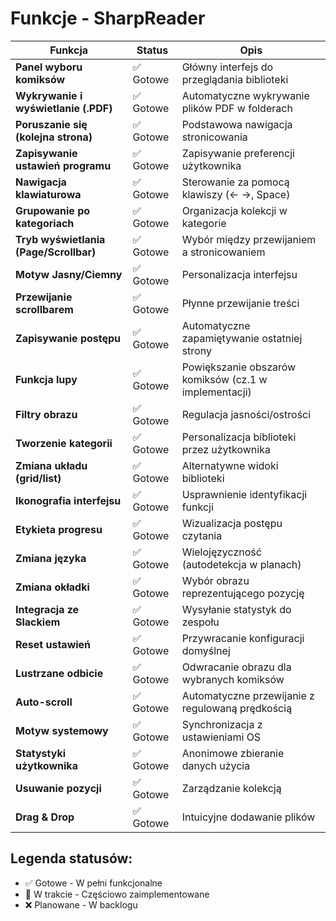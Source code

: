 # Funkcje - SharpReader

| Funkcja					| Status	| Opis 
|-----------------------------------------------|---------------|------
| **Panel wyboru komiksów**			| ✅ Gotowe	| Główny interfejs do przeglądania biblioteki
| **Wykrywanie i wyświetlanie (.PDF)**		| ✅ Gotowe	| Automatyczne wykrywanie plików PDF w folderach
| **Poruszanie się (kolejna strona)**		| ✅ Gotowe	| Podstawowa nawigacja stronicowania
| **Zapisywanie ustawień programu**		| ✅ Gotowe	| Zapisywanie preferencji użytkownika
| **Nawigacja klawiaturowa**			| ✅ Gotowe	| Sterowanie za pomocą klawiszy (← →, Space)
| **Grupowanie po kategoriach**			| ✅ Gotowe	| Organizacja kolekcji w kategorie
| **Tryb wyświetlania (Page/Scrollbar)**	| ✅ Gotowe	| Wybór między przewijaniem a stronicowaniem
| **Motyw Jasny/Ciemny**			| ✅ Gotowe	| Personalizacja interfejsu
| **Przewijanie scrollbarem**			| ✅ Gotowe	| Płynne przewijanie treści
| **Zapisywanie postępu**			| ✅ Gotowe	| Automatyczne zapamiętywanie ostatniej strony
| **Funkcja lupy**				| ✅ Gotowe	| Powiększanie obszarów komiksów (cz.1 w implementacji)
| **Filtry obrazu**				| ✅ Gotowe	| Regulacja jasności/ostrości
| **Tworzenie kategorii**			| ✅ Gotowe	| Personalizacja biblioteki przez użytkownika
| **Zmiana układu (grid/list)**			| ✅ Gotowe	| Alternatywne widoki biblioteki
| **Ikonografia interfejsu**			| ✅ Gotowe	| Usprawnienie identyfikacji funkcji
| **Etykieta progresu**				| ✅ Gotowe	| Wizualizacja postępu czytania
| **Zmiana języka**				| ✅ Gotowe	| Wielojęzyczność (autodetekcja w planach)
| **Zmiana okładki**				| ✅ Gotowe	| Wybór obrazu reprezentującego pozycję
| **Integracja ze Slackiem**			| ✅ Gotowe	| Wysyłanie statystyk do zespołu
| **Reset ustawień**				| ✅ Gotowe	| Przywracanie konfiguracji domyślnej
| **Lustrzane odbicie**				| ✅ Gotowe	| Odwracanie obrazu dla wybranych komiksów
| **Auto-scroll**				| ✅ Gotowe	| Automatyczne przewijanie z regulowaną prędkością
| **Motyw systemowy**				| ✅ Gotowe	| Synchronizacja z ustawieniami OS
| **Statystyki użytkownika**			| ✅ Gotowe	| Anonimowe zbieranie danych użycia
| **Usuwanie pozycji**				| ✅ Gotowe	| Zarządzanie kolekcją
| **Drag & Drop**				| ✅ Gotowe	| Intuicyjne dodawanie plików

## Legenda statusów:
- ✅ Gotowe - W pełni funkcjonalne
- 🚧 W trakcie - Częściowo zaimplementowane
- ❌ Planowane - W backlogu
